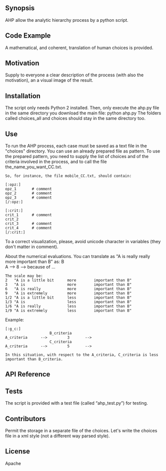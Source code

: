 ## Synopsis
AHP allow the analytic hierarchy process by a python script.


## Code Example
A mathematical, and coherent, translation of human choices is provided.

## Motivation
Supply to everyone a clear description of the process (with also the motivation), an a visual image of the result. 


## Installation
The script only needs Python 2 installed.
Then, only execute the ahp.py file in the same directory you download the main file:
	python ahp.py
        The folders called choices_all and choices should stay in the same directory too. 

## Use
To run the AHP process, each case must be saved as a text file in the "choices" directory.
You can use an already prepared file as pattern.
	To use the prepared pattern, you need to supply the list of choices and of the criteria involved in the process, and to call the file the_name_you_want_CC.txt.

	So, for instance, the file mobile_CC.txt, should contain: 

	[:opz:]
	opz_1       # comment
	opz_2   	# comment
	opz_3		# comment
	[/:opz:]

	[:crit:]
	crit_1 		# comment
	crit_2
	crit_3		# comment
	crit_4      # comment
	[/:crit:] 

To a correct visualization, please, avoid unicode character in variables (they don't matter in comment).

About the numerical evaluations. 
	You can translate as "A is really really more important than B" as:
						B		
	A 			-->     8	-->  because of ...

	The scale may be:
	2	"A is a little bit 		more 		important than B"
	3	"A is 			 		more 		important than B"
	6	"A is really	 		more 		important than B"
	9	"A is extremely	 		more 		important than B"
	1/2	"A is a little bit		less 		important than B"
	1/3	"A is 			 		less 		important than B"
	1/6	"A is really	 		less 		important than B"
	1/9	"A is extremely	 		less 		important than B"



Example:

	[:g_c:]
						B_criteria        
	A_criteria		--> 		3		--> 	     
						C_criteria         
	A_criteria 		--> 		5		--> 	 

	In this situation, with respect to the A_criteria, C_criteria is less important than B_criteria.



## API Reference


## Tests
The script is provided with a test file (called “ahp_test.py”) for testing. 

## Contributors
Permit the storage in a separate file of the choices.
Let's write the choices file in a xml style
(not a different way parsed style).

## License
Apache